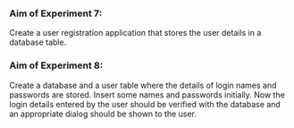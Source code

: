 ### Aim of Experiment 7:

Create a user registration application that stores the user details in a database table.

### Aim of Experiment 8:

Create a database and a user table where the details of login names and passwords are stored.
Insert some names and passwords initially. Now the login details entered by the user should
be verified with the database and an appropriate dialog should be shown to the user.
